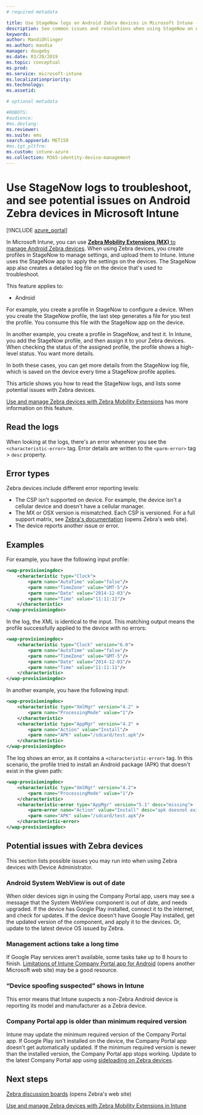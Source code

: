 ```yaml
---
# required metadata

title: Use StageNow logs on Android Zebra devices in Microsoft Intune - Azure | Microsoft Docs
description: See common issues and resolutions when using StageNow on Android devices with Microsoft Intune. Also learn how to get logs, and see examples of how to read the logs for success or errors.
keywords:
author: MandiOhlinger
ms.author: mandia
manager: dougeby
ms.date: 03/20/2019
ms.topic: conceptual
ms.prod:
ms.service: microsoft-intune
ms.localizationpriority:
ms.technology:
ms.assetid: 

# optional metadata

#ROBOTS:
#audience:
#ms.devlang:
ms.reviewer:
ms.suite: ems
search.appverid: MET150
#ms.tgt_pltfrm:
ms.custom: intune-azure
ms.collection: M365-identity-device-management
---
```


# Use StageNow logs to troubleshoot, and see potential issues on Android Zebra devices in Microsoft Intune

[!INCLUDE [azure_portal](./includes/azure_portal.md)]

In Microsoft Intune, you can use [**Zebra Mobility Extensions (MX)** to manage Android Zebra devices](android-zebra-mx-overview.md). When using Zebra devices, you create profiles in StageNow to manage settings, and upload them to Intune. Intune uses the StageNow app to apply the settings on the devices. The StageNow app also creates a detailed log file on the device that's used to troubleshoot.

This feature applies to:

- Android

For example, you create a profile in StageNow to configure a device. When you create the StageNow profile, the last step generates a file for you test the profile. You consume this file with the StageNow app on the device.

In another example, you create a profile in StageNow, and test it. In Intune, you add the StageNow profile, and then assign it to your Zebra devices. When checking the status of the assigned profile, the profile shows a high-level status. You want more details.

In both these cases, you can get more details from the StageNow log file, which is saved on the device every time a StageNow profile applies.

This article shows you how to read the StageNow logs, and lists some potential issues with Zebra devices.

[Use and manage Zebra devices with Zebra Mobility Extensions](android-zebra-mx-overview.md) has more information on this feature.

## Read the logs

When looking at the logs, there's an error whenever you see the `<characteristic-error>` tag. Error details are written to the `<parm-error>` tag > `desc` property.

## Error types

Zebra devices include different error reporting levels:

- The CSP isn't supported on device. For example, the device isn't a cellular device and doesn't have a cellular manager.
- The MX or OSX version is mismatched. Each CSP is versioned. For a full support matrix, see [Zebra's documentation](http://techdocs.zebra.com/mx/) (opens Zebra's web site).
- The device reports another issue or error.

## Examples

For example, you have the following input profile:

```xml
<wap-provisioningdoc>
    <characteristic type="Clock">
        <parm name="AutoTime" value="false"/>
        <parm name="TimeZone" value="GMT-5"/>
        <parm name="Date" value="2014-12-03"/>
        <parm name="Time" value="11:11:11"/>
    </characteristic>
</wap-provisioningdoc>
```

In the log, the XML is identical to the input. This matching output means the profile successfully applied to the device with no errors:

```xml
<wap-provisioningdoc>
    <characteristic type="Clock" version="6.0">
        <parm name="AutoTime" value="false"/>
        <parm name="TimeZone" value="GMT-5"/>
        <parm name="Date" value="2014-12-03"/>
        <parm name="Time" value="11:11:11"/>
    </characteristic>
</wap-provisioningdoc>
```

In another example, you have the following input:

```xml
<wap-provisioningdoc>
    <characteristic type="XmlMgr" version="4.2" >
        <parm name="ProcessingMode" value="1"/>
    </characteristic>
    <characteristic type="AppMgr" version="4.2" >
        <parm name="Action" value="Install"/>
        <parm name="APK" value="/sdcard/test.apk"/>
    </characteristic>
</wap-provisioningdoc>
```

The log shows an error, as it contains a `<characteristic-error>` tag. In this scenario, the profile tried to install an Android package (APK) that doesn't exist in the given path:

```xml
<wap-provisioningdoc>
    <characteristic type="XmlMgr" version="4.2">
        <parm name="ProcessingMode" value="1"/>
    </characteristic>
    <characteristic-error type="AppMgr" version="5.1" desc="missing">
        <parm-error name="Action" value="Install" desc="apk doesnot exist in the path"/>
        <parm name="APK" value="/sdcard/test.apk"/>
    </characteristic-error>
</wap-provisioningdoc>
```

## Potential issues with Zebra devices

This section lists possible issues you may run into when using Zebra devices with Device Administrator.

### Android System WebView is out of date

When older devices sign in using the Company Portal app, users may see a message that the System WebView component is out of date, and needs upgraded. If the device has Google Play installed, connect it to the internet, and check for updates. If the device doesn't have Google Play installed, get the updated version of the component, and apply it to the devices. Or, update to the latest device OS issued by Zebra.

### Management actions take a long time

If Google Play services aren't available, some tasks take up to 8 hours to finish. [Limitations of Intune Company Portal app for Android](https://support.microsoft.com/help/3211588/limitations-of-intune-company-portal-app-for-android-in-china) (opens another Microsoft web site) may be a good resource.

### “Device spoofing suspected” shows in Intune

This error means that Intune suspects a non-Zebra Android device is reporting its model and manufacturer as a Zebra device.

### Company Portal app is older than minimum required version

Intune may update the minimum required version of the Company Portal app. If Google Play isn't installed on the device, the Company Portal app doesn't get automatically updated. If the minimum required version is newer than the installed version, the Company Portal app stops working. Update to the latest Company Portal app using [sideloading on Zebra devices](android-zebra-mx-overview.md#sideload-the-company-portal-app).

## Next steps

[Zebra discussion boards](https://developer.zebra.com/community/home/discussions) (opens Zebra's web site)

[Use and manage Zebra devices with Zebra Mobility Extensions in Intune](android-zebra-mx-overview.md)
